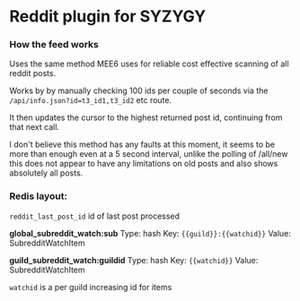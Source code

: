 # Reddit plugin for SYZYGY

### How the feed works

Uses the same method MEE6 uses for reliable cost effective scanning of all reddit posts.

Works by by manually checking 100 ids per couple of seconds via the `/api/info.json?id=t3_id1,t3_id2` etc route.

It then updates the cursor to the highest returned post id, continuing from that next call.

I don't believe this method has any faults at this moment, it seems to be more than enough even at a 5 second interval, unlike the polling of /all/new this does not appear to have any limitations on old posts and also shows absolutely all posts.

### Redis layout:

`reddit_last_post_id` id of last post processed

**global_subreddit_watch:sub**
Type: hash
Key: `{{guild}}:{{watchid}}`
Value: SubredditWatchItem

**guild_subreddit_watch:guildid**
Type: hash
Key: `{{watchid}}`
Value: SubredditWatchItem

`watchid` is a per guild increasing id for items
